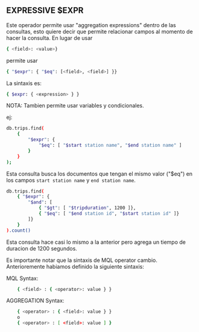 ## EXPRESSIVE $EXPR

Este operador permite usar "aggregation expressions" dentro de las consultas, esto quiere decir que permite relacionar campos al momento de hacer la consulta. En lugar de usar
```bash 
{ <field>: <value>}
```
permite usar
```bash 
{ "$expr": { "$eq": [<field>, <field>] }}
```

La sintaxis es:
```bash 
{ $expr: { <expression> } }
```
NOTA: Tambien permite usar variables y condicionales.

ej:
```bash
db.trips.find(
	{
		"$expr": {
			"$eq": [ "$start station name", "$end station name" ]
		}
	}
);
```
Esta consulta busca los documentos que tengan el mismo valor ("$eq") en los campos `start station name` y `end station name`.

```bash
db.trips.find(
	{ "$expr": {
		"$and": [
			{ "$gt": [ "$tripduration", 1200 ]},
			{ "$eq": [ "$end station id", "$start station id" ]}
		]}
	}
).count()
```
Esta consulta hace casi lo mismo a la anterior pero agrega un tiempo de duracion de 1200 segundos.

Es importante notar que la sintaxis de MQL operator cambio. Anterioremente habiamos definido la siguiente sintaxis:

MQL Syntax: 
```bash
	{ <field> : { <operator>: value } }
```

AGGREGATION Syntax: 
```bash
	{ <operator> : { <field>: value } }
	o
	{ <operator> : [ <field>: value ] }
```
